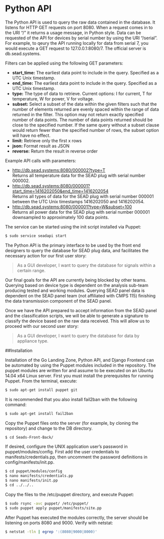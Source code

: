 # Python API

The Python API is used to query the raw data contained in the database. It listens for HTTP GET requests on port 8080. When a request comes in to the URI “/” it returns a usage message, in Python style. Data can be requested of the API for devices by serial number by using the URI “/serial”. For example, to qeury the API running locally for data from serial 7, you would execute a GET request to 127.0.0.1:8080/7. The official server is db.sead.systems. 

Filters can be applied using the following GET parameters:

  - **start_time:** The earliest data point to include in the query. Specified as a UTC Unix timestamp.
  - **end_time:** The earliest data point to include in the query. Specified as a UTC Unix timestamp.
  - **type:** The type of data to retrieve. Current options: I for current, T for temperature, W for power, V for voltage.
  - **subset:** Select a subset of the data within the given filters such that the number of elements returned are evenly spaced within the range of data returned in the filter. This option may not return exactly specified number of data points. The number of data points returned should be close to the specified number. If the same query without a subset clause would return fewer than the specified number of rows, the subset option will have no effect.
  - **limit:** Retrieve only the first x rows
  - **json:** Format result as JSON
  - **reverse:** Return the result in reverse order

Example API calls with parameters:

  - http://db.sead.systems:8080/000002?type=T  
    Returns all temperature data for the SEAD plug with serial number 000002.
  - http://db.sead.systems:8080/000001?start_time=1416202050&end_time=1416202054  
    Returns all types of data for the SEAD plug with serial number 000001 between the UTC Unix timestamps 1416202050 and 1416202054.
  - http://db.sead.systems:8080/000001?type=W&subset=100  
    Returns all power data for the SEAD plug with serial number 000001 downsampled to approximately 100 data points.

The service can be started using the init script installed via Puppet:
```sh
$ sudo service seadapi start
```

The Python API is the primary interface to be used by the front end designers to query the database for SEAD plug data, and facilitates the necessary action for our first user story:
>As a GUI developer, I want to query the database for signals within a certain range.

Our final goals for the API are currently being blocked by other teams. Querying based on device type is dependent on the analysis sub-team producing tested and working modules. Querying SEAD panel data is dependent on the SEAD panel team (not affiliated with CMPS 115) finishing the data transmission component of the SEAD panel.

Once we have the API prepared to accept information from the SEAD panel and the classification scripts, we will be able to generate a signature to classify the device based on the raw data received. This will allow us to proceed with our second user story:
> As a GUI developer, I want to query the database for data by appliance type.

##Installation

Installation of the Go Landing Zone, Python API, and Django Frontend can be automated by using the Puppet modules included in the repository. The puppet modules are written for and assume to be executed on an Ubuntu 14.04 x64 Linux server. First you must install the prerequisites for running Puppet. From the terminal, execute:
```sh
$ sudo apt-get install puppet git
```
It is recommended that you also install fail2ban with the following command:
```sh
$ sudo apt-get install fail2ban
```

Copy the Puppet files onto the server (for example, by cloning the repository) and change to the DB directory.
```sh
$ cd Seads-Front-Back/
```
If desired, configure the UNIX application user’s password in puppet/modules/config. First add the user credentials to manifests/credentials.pp, then uncomment the password definitions in config/manifests/init.pp.
```sh
$ cd puppet/modules/config
$ nano manifests/credentials.pp
$ nano manifests/init.pp
$ cd ../../..
```

Copy the files to the /etc/puppet directory, and execute Puppet:
```sh
$ sudo rsync -avc puppet/ /etc/puppet/
$ sudo puppet apply puppet/manifests/site.pp
```
After Puppet has executed the modules correctly, the server should be listening on ports 8080 and 9000. Verify with netstat:
```sh
$ netstat -tln | egrep ':(8080|9000|8000)'
```
